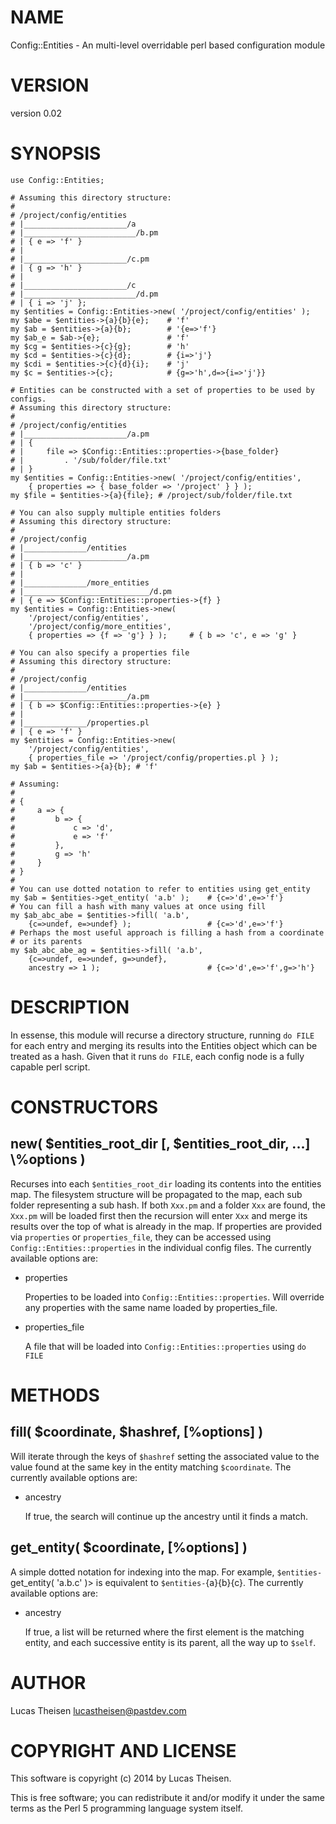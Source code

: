 # NAME

Config::Entities - An multi-level overridable perl based configuration module

# VERSION

version 0.02

# SYNOPSIS

    use Config::Entities;

    # Assuming this directory structure:
    #
    # /project/config/entities
    # |_______________________/a
    # |_________________________/b.pm
    # | { e => 'f' }
    # |
    # |_______________________/c.pm
    # | { g => 'h' }
    # |
    # |_______________________/c
    # |_________________________/d.pm
    # | { i => 'j' };
    my $entities = Config::Entities->new( '/project/config/entities' );
    my $abe = $entities->{a}{b}{e};    # 'f'
    my $ab = $entities->{a}{b};        # '{e=>'f'}
    my $ab_e = $ab->{e};               # 'f'
    my $cg = $entities->{c}{g};        # 'h'
    my $cd = $entities->{c}{d};        # {i=>'j'}
    my $cdi = $entities->{c}{d}{i};    # 'j'
    my $c = $entities->{c};            # {g=>'h',d=>{i=>'j'}}

    # Entities can be constructed with a set of properties to be used by configs.
    # Assuming this directory structure:
    #
    # /project/config/entities
    # |_______________________/a.pm
    # | { 
    # |     file => $Config::Entities::properties->{base_folder}
    # |         . '/sub/folder/file.txt'
    # | }
    my $entities = Config::Entities->new( '/project/config/entities',
        { properties => { base_folder => '/project' } } );
    my $file = $entities->{a}{file}; # /project/sub/folder/file.txt

    # You can also supply multiple entities folders
    # Assuming this directory structure:
    #
    # /project/config
    # |______________/entities
    # |_______________________/a.pm
    # | { b => 'c' } 
    # |
    # |______________/more_entities
    # |____________________________/d.pm
    # | { e => $Config::Entities::properties->{f} } 
    my $entities = Config::Entities->new( 
        '/project/config/entities',
        '/project/config/more_entities',
        { properties => {f => 'g'} } );     # { b => 'c', e => 'g' }
    
    # You can also specify a properties file  
    # Assuming this directory structure:
    #
    # /project/config
    # |______________/entities
    # |_______________________/a.pm
    # | { b => $Config::Entities::properties->{e} } 
    # |
    # |______________/properties.pl
    # | { e => 'f' } 
    my $entities = Config::Entities->new( 
        '/project/config/entities',
        { properties_file => '/project/config/properties.pl } );
    my $ab = $entities->{a}{b}; # 'f'
    
    # Assuming:
    #
    # {
    #     a => {
    #         b => {
    #             c => 'd',
    #             e => 'f'
    #         },
    #         g => 'h'
    #     }       
    # }
    #
    # You can use dotted notation to refer to entities using get_entity
    my $ab = $entities->get_entity( 'a.b' );    # {c=>'d',e=>'f'}
    # You can fill a hash with many values at once using fill
    my $ab_abc_abe = $entities->fill( 'a.b', 
        {c=>undef, e=>undef} );                 # {c=>'d',e=>'f'}
    # Perhaps the most useful approach is filling a hash from a coordinate
    # or its parents
    my $ab_abc_abe_ag = $entities->fill( 'a.b',
        {c=>undef, e=>undef, g=>undef}, 
        ancestry => 1 );                        # {c=>'d',e=>'f',g=>'h'}

# DESCRIPTION

In essense, this module will recurse a directory structure, running `do FILE`
for each entry and merging its results into the Entities object which can be
treated as a hash.  Given that it runs `do FILE`, each config node is a fully
capable perl script.

# CONSTRUCTORS

## new( $entities\_root\_dir \[, $entities\_root\_dir, ...\] \\%options )

Recurses into each `$entities_root_dir` loading its contents into the entities
map.  The filesystem structure will be propagated to the map, each sub folder
representing a sub hash.  If both `Xxx.pm` and a folder `Xxx` are found, the
`Xxx.pm` will be loaded first then the recursion will enter `Xxx` and merge 
its results over the top of what is already in the map.  If properties are
provided via `properties` or `properties_file`, they can be accessed using
`Config::Entities::properties` in the individual config files.  The currently 
available options are:

- properties

    Properties to be loaded into `Config::Entities::properties`.  Will override any
    properties with the same name loaded by properties\_file.

- properties\_file

    A file that will be loaded into `Config::Entities::properties` using `do FILE`

# METHODS

## fill( $coordinate, $hashref, \[%options\] )

Will iterate through the keys of `$hashref` setting the associated value to the
value found at the same key in the entity matching `$coordinate`.  The 
currently available options are:

- ancestry

    If true, the search will continue up the ancestry until it finds a match.

## get\_entity( $coordinate, \[%options\] )

A simple dotted notation for indexing into the map.  For example, 
`$entities-`get\_entity( 'a.b.c' )> is equivalent to 
`$entities-`{a}{b}{c}.  The currently available options are:

- ancestry

    If true, a list will be returned where the first element is the matching entity, 
    and each successive entity is its parent, all the way up to `$self`.

# AUTHOR

Lucas Theisen <lucastheisen@pastdev.com>

# COPYRIGHT AND LICENSE

This software is copyright (c) 2014 by Lucas Theisen.

This is free software; you can redistribute it and/or modify it under
the same terms as the Perl 5 programming language system itself.
